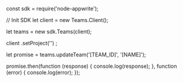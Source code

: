 const sdk = require('node-appwrite');

// Init SDK
let client = new Teams.Client();

let teams = new sdk.Teams(client);

client
    .setProject('')
;

let promise = teams.updateTeam('[TEAM_ID]', '[NAME]');

promise.then(function (response) {
    console.log(response);
}, function (error) {
    console.log(error);
});